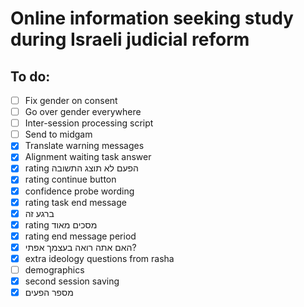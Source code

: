 # Online information seeking study during Israeli judicial reform

## To do:
- [ ] Fix gender on consent
- [ ] Go over gender everywhere
- [ ] Inter-session processing script
- [ ] Send to midgam
- [x] Translate warning messages
- [x] Alignment waiting task answer
- [x] rating הפעם לא תוצג התשובה
- [x] rating continue button
- [x] confidence probe wording
- [x] rating task end message
- [x] ברגע זה
- [x] rating מסכים מאוד
- [x] rating end message period
- [x] האם אתה רואה בעצמך אפתי?
- [x] extra ideology questions from rasha
- [ ] demographics
- [x] second session saving
- [x] מספר הפעים